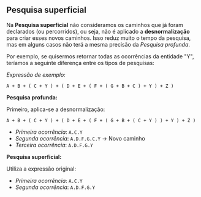 ## Pesquisa superficial <header-set anchor-name="search-surface" />

Na **Pesquisa superficial** não consideramos os caminhos que já foram declarados (ou percorridos), ou seja, não é aplicado a **desnormalização** para criar esses novos caminhos. Isso reduz muito o tempo da pesquisa, mas em alguns casos não terá a mesma precisão da _Pesquisa profunda_.

Por exemplo, se quisermos retornar todas as ocorrências da entidade "Y", teríamos a seguinte diferença entre os tipos de pesquisas:

_Expressão de exemplo:_

```
A + B + ( C + Y ) + ( D + E + ( F + ( G + B + C ) + Y ) + Z )
```

**Pesquisa profunda:**

Primeiro, aplica-se a desnormalização:

```
A + B + ( C + Y ) + ( D + E + ( F + ( G + B + ( C + Y ) ) + Y ) + Z )
```

* _Primeira ocorrência_: `A.C.Y`
* _Segunda ocorrência_: `A.D.F.G.C.Y` -> Novo caminho
* _Terceira ocorrência_: `A.D.F.G.Y`

**Pesquisa superficial:**

Utiliza a expressão original:

* _Primeira ocorrência_: `A.C.Y`
* _Segunda ocorrência_: `A.D.F.G.Y`